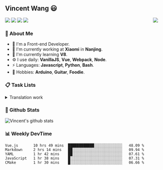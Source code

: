 ## Vincent Wang 😃

<a href="https://vincentstudio.info" target="_blank"><img align="right" src="https://i.loli.net/2020/07/17/QfI4bKAokLNvrcp.png" /></a>

[![](https://img.shields.io/badge/-Blog-2196f3?style=flat-square&logo=blogger&logoColor=white&link=https://vincentstudio.info)](https://vincentstudio.info)
[![](https://img.shields.io/badge/-Github-333?style=flat-square&logo=github&logoColor=white&link=https://github.com/Vincent0700)](https://github.com/Vincent0700)
[![](https://img.shields.io/badge/-Gmail-c14438?style=flat-square&logo=Gmail&logoColor=white&link=mailto:wang.yuanqiu007@gmail.com)](mailto:wang.yuanqiu007@gmail.com)
[![](https://img.shields.io/badge/-Telegram-673ab7?style=flat-square&logo=telegram&logoColor=white&link=https://t.me/Vincent0700)](https://t.me/Vincent0700)

### 🧐 About Me

- 👨  I'm a Front-end Developer.
- 🏢  I'm currently working at **Xiaomi** in **Nanjing**.
- 🌱  I'm currently learning **V8**.
- ⚙️  I use daily: **VanillaJS**, **Vue**, **Webpack**, **Node**.
- ⚡  Languages: **Javascript**, **Python**, **Bash**.
- 💜  Hobbies: **Arduino**, **Guitar**, **Foodie**.

### 📋 Task Lists

<details>
  <summary>Translation work</summary>
  
  - [x] [Understanding the ECMAScript spec, part 1](https://v8.js.cn/blog/understanding-ecmascript-part-1/)
  - [ ] [Understanding the ECMAScript spec, part 2](https://v8.js.cn/blog/understanding-ecmascript-part-2/)
  - [ ] [Understanding the ECMAScript spec, part 3](https://v8.js.cn/blog/understanding-ecmascript-part-3/)
  - [ ] [Understanding the ECMAScript spec, part 4](https://v8.js.cn/blog/understanding-ecmascript-part-4/)
  - [x] [What’s in that .wasm? Introducing: wasm-decompile](https://v8.js.cn/blog/wasm-decompile/)
  </ul>
</details>

### 🙋 Github Stats

![Vincent's github stats](https://github-readme-stats.vercel.app/api/?username=Vincent0700&show_icons=true&hide_title=true&theme=gruvbox)

### 📊 Weekly DevTime

<!--START_SECTION:waka-->
```text
Vue.js       10 hrs 49 mins  ████████████░░░░░░░░░░░░░   48.09 % 
Markdown     2 hrs 14 mins   ██░░░░░░░░░░░░░░░░░░░░░░░   09.94 % 
YAML         1 hr 42 mins    ██░░░░░░░░░░░░░░░░░░░░░░░   07.61 % 
JavaScript   1 hr 38 mins    █░░░░░░░░░░░░░░░░░░░░░░░░   07.31 % 
CMake        1 hr 30 mins    █░░░░░░░░░░░░░░░░░░░░░░░░   06.66 %
```
<!--END_SECTION:waka-->
